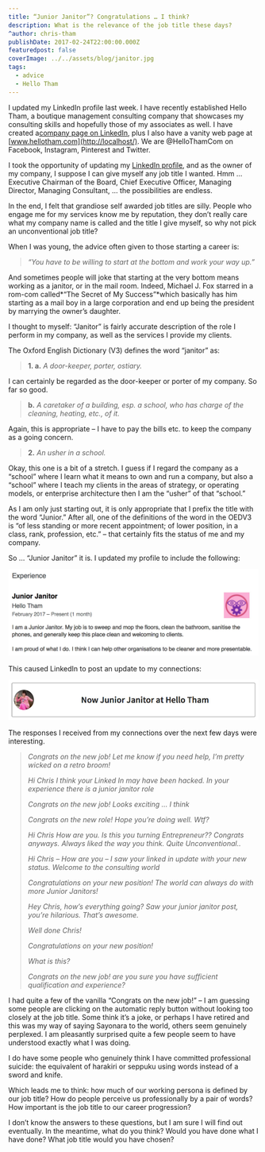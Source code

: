 ```yaml
---
title: “Junior Janitor”​? Congratulations … I think?
description: What is the relevance of the job title these days?
^author: chris-tham
publishDate: 2017-02-24T22:00:00.000Z
featuredpost: false
coverImage: ../../assets/blog/janitor.jpg
tags:
  - advice
  - Hello Tham
---
```


I updated my LinkedIn profile last week. I have recently established Hello Tham, a boutique management consulting company that showcases my consulting skills and hopefully those of my associates as well. I have created a[company page on LinkedIn](http://www.linkedin.com/company/17950469/), plus I also have a vanity web page at [www.hellotham.com](http://localhost/). We are @HelloThamCom on Facebook, Instagram, Pinterest and Twitter.

I took the opportunity of updating my [LinkedIn profile](http://linkedin.com/in/christham), and as the owner of my company, I suppose I can give myself any job title I wanted. Hmm … Executive Chairman of the Board, Chief Executive Officer, Managing Director, Managing Consultant, … the possibilities are endless.

In the end, I felt that grandiose self awarded job titles are silly. People who engage me for my services know me by reputation, they don’t really care what my company name is called and the title I give myself, so why not pick an unconventional job title?

When I was young, the advice often given to those starting a career is:

> _“You have to be willing to start at the bottom and work your way up.”_

And sometimes people will joke that starting at the very bottom means working as a janitor, or in the mail room. Indeed, Michael J. Fox starred in a rom-com called*“The Secret of My Success”*which basically has him starting as a mail boy in a large corporation and end up being the president by marrying the owner’s daughter.

I thought to myself: “Janitor” is fairly accurate description of the role I perform in my company, as well as the services I provide my clients.

The Oxford English Dictionary (V3) defines the word “janitor” as:

> **1. a.** _A door-keeper, porter, ostiary._

I can certainly be regarded as the door-keeper or porter of my company. So far so good.

> **b.** _A caretaker of a building, esp. a school, who has charge of the cleaning, heating, etc., of it._

Again, this is appropriate – I have to pay the bills etc. to keep the company as a going concern.

> **2.** _An usher in a school._

Okay, this one is a bit of a stretch. I guess if I regard the company as a “school” where I learn what it means to own and run a company, but also a “school” where I teach my clients in the areas of strategy, or operating models, or enterprise architecture then I am the “usher” of that “school.”

As I am only just starting out, it is only appropriate that I prefix the title with the word “Junior.” After all, one of the definitions of the word in the OEDV3 is “of less standing or more recent appointment; of lower position, in a class, rank, profession, etc.” – that certainly fits the status of me and my company.

So … “Junior Janitor” it is. I updated my profile to include the following:

![Profile excerpt](../../assets/blog/janitor-1.jpeg)

This caused LinkedIn to post an update to my connections:

![LinkedIn Update](../../assets/blog/janitor-2.png)

The responses I received from my connections over the next few days were interesting.

> _Congrats on the new job! Let me know if you need help, I’m pretty wicked on a retro broom!_
>
> _Hi Chris I think your Linked In may have been hacked. In your experience there is a junior janitor role_
>
> _Congrats on the new job! Looks exciting … I think_
>
> _Congrats on the new role! Hope you’re doing well. Wtf?_
>
> _Hi Chris How are you. Is this you turning Entrepreneur?? Congrats anyways. Always liked the way you think. Quite Unconventional.._
>
> _Hi Chris – How are you – I saw your linked in update with your new status. Welcome to the consulting world_
>
> _Congratulations on your new position! The world can always do with more Junior Janitors!_
>
> _Hey Chris, how’s everything going? Saw your junior janitor post, you’re hilarious. That’s awesome._
>
> _Well done Chris!_
>
> _Congratulations on your new position!_
>
> _What is this?_
>
> _Congrats on the new job! are you sure you have sufficient qualification and experience?_

I had quite a few of the vanilla “Congrats on the new job!” – I am guessing some people are clicking on the automatic reply button without looking too closely at the job title. Some think it’s a joke, or perhaps I have retired and this was my way of saying Sayonara to the world, others seem genuinely perplexed. I am pleasantly surprised quite a few people seem to have understood exactly what I was doing.

I do have some people who genuinely think I have committed professional suicide: the equivalent of harakiri or seppuku using words instead of a sword and knife.

Which leads me to think: how much of our working persona is defined by our job title? How do people perceive us professionally by a pair of words? How important is the job title to our career progression?

I don’t know the answers to these questions, but I am sure I will find out eventually. In the meantime, what do you think? Would you have done what I have done? What job title would you have chosen?
